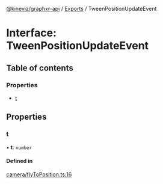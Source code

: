 [@kineviz/graphxr-api](../README.md) / [Exports](../modules.md) / TweenPositionUpdateEvent

# Interface: TweenPositionUpdateEvent

## Table of contents

### Properties

- [t](TweenPositionUpdateEvent.md#t)

## Properties

### t

• **t**: `number`

#### Defined in

[camera/flyToPosition.ts:16](https://bitbucket.org/kineviz/graphxr-api/src/3b69512/src/camera/flyToPosition.ts#lines-16)
